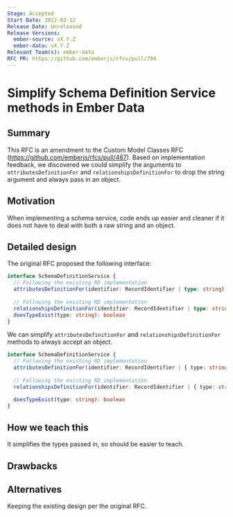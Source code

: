 ```yaml
---
Stage: Accepted
Start Date: 2022-02-12
Release Date: Unreleased
Release Versions:
  ember-source: vX.Y.Z
  ember-data: vX.Y.Z
Relevant Team(s): ember-data 
RFC PR: https://github.com/emberjs/rfcs/pull/794
---
```


# Simplify Schema Definition Service methods in Ember Data

## Summary

This RFC is an amendment to the Custom Model Classes RFC (https://github.com/emberjs/rfcs/pull/487).
Based on implementation feedback, we discovered we could simplify the arguments to
`attributesDefinitionFor` and `relationshipsDefinitionFor` to drop the string argument and always
pass in an object.


## Motivation

When implementing a schema service, code ends up easier and cleaner if it does not have to deal with
both a raw string and an object.

## Detailed design

The original RFC proposed the following interface:

```typescript
interface SchemaDefinitionService {
  // Following the existing RD implementation 
  attributesDefinitionFor(identifier: RecordIdentifier | type: string): AttributesDefinition
  
  // Following the existing RD implementation
  relationshipsDefinitionFor(identifier: RecordIdentifier | type: string): RelationshipsDefinition
  doesTypeExist(type: string): boolean
}
```

We can simplify `attributesDefinitionFor` and `relationshipsDefinitionFor` methods to always accept an object.

```typescript
interface SchemaDefinitionService {
  // Following the existing RD implementation 
  attributesDefinitionFor(identifier: RecordIdentifier | { type: string }): AttributesDefinition
  
  // Following the existing RD implementation
  relationshipsDefinitionFor(identifier: RecordIdentifier | { type: string }): RelationshipsDefinition

  doesTypeExist(type: string): boolean
}
```

## How we teach this

It simplifies the types passed in, so should be easier to teach.


## Drawbacks


## Alternatives

Keeping the existing design per the original RFC.